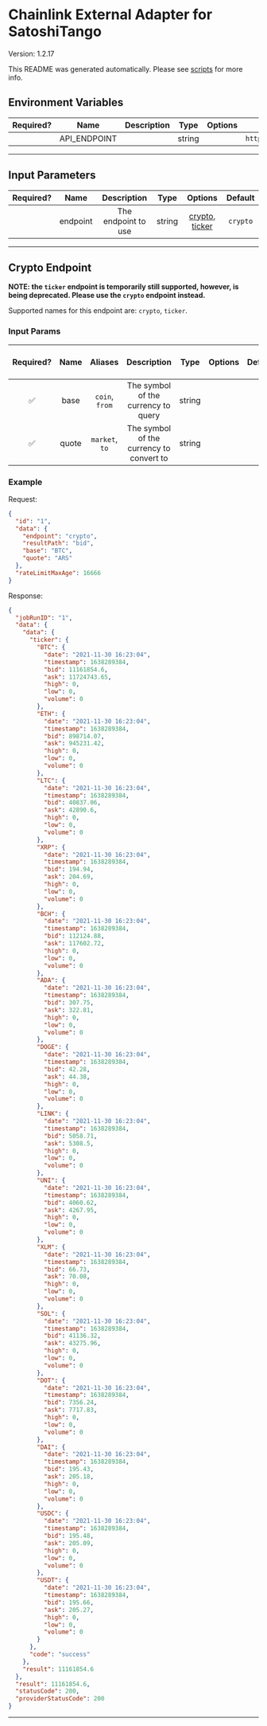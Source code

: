 # Chainlink External Adapter for SatoshiTango

Version: 1.2.17

This README was generated automatically. Please see [scripts](../../scripts) for more info.

## Environment Variables

| Required? |     Name     | Description |  Type  | Options |              Default              |
| :-------: | :----------: | :---------: | :----: | :-----: | :-------------------------------: |
|           | API_ENDPOINT |             | string |         | `https://api.satoshitango.com/v3` |

---

## Input Parameters

| Required? |   Name   |     Description     |  Type  |                        Options                         | Default  |
| :-------: | :------: | :-----------------: | :----: | :----------------------------------------------------: | :------: |
|           | endpoint | The endpoint to use | string | [crypto](#crypto-endpoint), [ticker](#crypto-endpoint) | `crypto` |

---

## Crypto Endpoint

**NOTE: the `ticker` endpoint is temporarily still supported, however, is being deprecated. Please use the `crypto` endpoint instead.**

Supported names for this endpoint are: `crypto`, `ticker`.

### Input Params

| Required? | Name  |    Aliases     |               Description                |  Type  | Options | Default | Depends On | Not Valid With |
| :-------: | :---: | :------------: | :--------------------------------------: | :----: | :-----: | :-----: | :--------: | :------------: |
|    ✅     | base  | `coin`, `from` |   The symbol of the currency to query    | string |         |         |            |                |
|    ✅     | quote | `market`, `to` | The symbol of the currency to convert to | string |         |         |            |                |

### Example

Request:

```json
{
  "id": "1",
  "data": {
    "endpoint": "crypto",
    "resultPath": "bid",
    "base": "BTC",
    "quote": "ARS"
  },
  "rateLimitMaxAge": 16666
}
```

Response:

```json
{
  "jobRunID": "1",
  "data": {
    "data": {
      "ticker": {
        "BTC": {
          "date": "2021-11-30 16:23:04",
          "timestamp": 1638289384,
          "bid": 11161854.6,
          "ask": 11724743.65,
          "high": 0,
          "low": 0,
          "volume": 0
        },
        "ETH": {
          "date": "2021-11-30 16:23:04",
          "timestamp": 1638289384,
          "bid": 898714.07,
          "ask": 945231.42,
          "high": 0,
          "low": 0,
          "volume": 0
        },
        "LTC": {
          "date": "2021-11-30 16:23:04",
          "timestamp": 1638289384,
          "bid": 40837.06,
          "ask": 42890.6,
          "high": 0,
          "low": 0,
          "volume": 0
        },
        "XRP": {
          "date": "2021-11-30 16:23:04",
          "timestamp": 1638289384,
          "bid": 194.94,
          "ask": 204.69,
          "high": 0,
          "low": 0,
          "volume": 0
        },
        "BCH": {
          "date": "2021-11-30 16:23:04",
          "timestamp": 1638289384,
          "bid": 112124.88,
          "ask": 117602.72,
          "high": 0,
          "low": 0,
          "volume": 0
        },
        "ADA": {
          "date": "2021-11-30 16:23:04",
          "timestamp": 1638289384,
          "bid": 307.75,
          "ask": 322.81,
          "high": 0,
          "low": 0,
          "volume": 0
        },
        "DOGE": {
          "date": "2021-11-30 16:23:04",
          "timestamp": 1638289384,
          "bid": 42.28,
          "ask": 44.38,
          "high": 0,
          "low": 0,
          "volume": 0
        },
        "LINK": {
          "date": "2021-11-30 16:23:04",
          "timestamp": 1638289384,
          "bid": 5058.71,
          "ask": 5308.5,
          "high": 0,
          "low": 0,
          "volume": 0
        },
        "UNI": {
          "date": "2021-11-30 16:23:04",
          "timestamp": 1638289384,
          "bid": 4060.62,
          "ask": 4267.95,
          "high": 0,
          "low": 0,
          "volume": 0
        },
        "XLM": {
          "date": "2021-11-30 16:23:04",
          "timestamp": 1638289384,
          "bid": 66.73,
          "ask": 70.08,
          "high": 0,
          "low": 0,
          "volume": 0
        },
        "SOL": {
          "date": "2021-11-30 16:23:04",
          "timestamp": 1638289384,
          "bid": 41136.32,
          "ask": 43275.96,
          "high": 0,
          "low": 0,
          "volume": 0
        },
        "DOT": {
          "date": "2021-11-30 16:23:04",
          "timestamp": 1638289384,
          "bid": 7356.24,
          "ask": 7717.83,
          "high": 0,
          "low": 0,
          "volume": 0
        },
        "DAI": {
          "date": "2021-11-30 16:23:04",
          "timestamp": 1638289384,
          "bid": 195.43,
          "ask": 205.18,
          "high": 0,
          "low": 0,
          "volume": 0
        },
        "USDC": {
          "date": "2021-11-30 16:23:04",
          "timestamp": 1638289384,
          "bid": 195.48,
          "ask": 205.09,
          "high": 0,
          "low": 0,
          "volume": 0
        },
        "USDT": {
          "date": "2021-11-30 16:23:04",
          "timestamp": 1638289384,
          "bid": 195.66,
          "ask": 205.27,
          "high": 0,
          "low": 0,
          "volume": 0
        }
      },
      "code": "success"
    },
    "result": 11161854.6
  },
  "result": 11161854.6,
  "statusCode": 200,
  "providerStatusCode": 200
}
```

---
